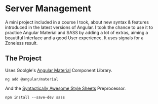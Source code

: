 # Server Management

A mini project included in a course I took, about new syntax & features introduced in the latest versions of Angular.
I took the chance to use it to practice Angular Material and SASS by adding a lot of extras, aiming a beautiful Interface and a good User experience.
It uses signals for a Zoneless result.

## The Project

Uses Goolgle's [Angular Material](https://material.angular.io/) Component Library.

```
ng add @angular/material
```

And the [Syntactically Awesome Style Sheets](https://sass-lang.com/) Preprocessor.
```
npm install --save-dev sass
```
